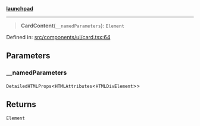[**launchpad**](index.md)

***

> **CardContent**(`__namedParameters`): `Element`

Defined in: [src/components/ui/card.tsx:64](https://github.com/victorbratov/launchpad/blob/ba912ff5e4884ef55d41a8ab239f2bb8e81f8ecb/src/components/ui/card.tsx#L64)

## Parameters

### \_\_namedParameters

`DetailedHTMLProps`\<`HTMLAttributes`\<`HTMLDivElement`\>\>

## Returns

`Element`
